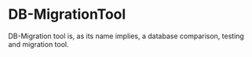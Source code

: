 ﻿DB-MigrationTool
============================

DB-Migration tool is, as its name implies, a database comparison, testing and migration tool. 
